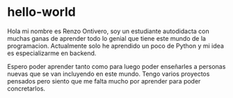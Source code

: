# hello-world

Hola mi nombre es Renzo Ontivero, soy un estudiante autodidacta con muchas ganas de aprender todo lo genial que tiene este mundo de la programacion. Actualmente solo he aprendido un poco de Python y mi idea es especializarme en backend.

Espero poder aprender tanto como para luego poder enseñarles a personas nuevas que se van incluyendo en este mundo. Tengo varios proyectos pensados pero siento que me falta mucho por aprender para poder concretarlos. 
